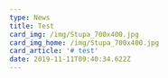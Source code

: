 ```yaml
---
type: News
title: Test
card_img: /img/Stupa_700x400.jpg
card_img_home: /img/Stupa_700x400.jpg
card_article: '# test'
date: 2019-11-11T09:40:34.622Z
---
```


